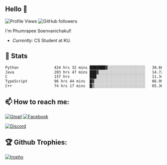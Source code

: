 
<h2>Hello 👋</h2> 

![Profile Views](https://komarev.com/ghpvc/?username=Homiez09&label=Profile%20views&color=0e75b6&style=flat)
![GitHub followers](https://img.shields.io/github/followers/HomieZ09.svg?style=social&label=Follow)


I'm Phumrapee Soenvanichakul!

- <i>Currently:</i> CS Student at KU.

<h2>👀 Stats</h2>

<!--START_SECTION:waka-->

```txt
Python                424 hrs 32 mins ███████▓░░░░░░░░░░░░░░░░░   30.66 %
Java                  203 hrs 47 mins ███▓░░░░░░░░░░░░░░░░░░░░░   14.72 %
C                     157 hrs         ███░░░░░░░░░░░░░░░░░░░░░░   11.34 %
TypeScript            96 hrs 44 mins  █▓░░░░░░░░░░░░░░░░░░░░░░░   06.99 %
C++                   74 hrs 17 mins  █▒░░░░░░░░░░░░░░░░░░░░░░░   05.36 %
```

<!--END_SECTION:waka-->

<h2>📫 How to reach me:</h2>

<a href="mailto:phumrapeesoen1@gmail.com">![Gmail](https://img.shields.io/badge/Gmail-D14836?style=for-the-badge&logo=gmail&logoColor=white)</a> 
<a href="https://web.facebook.com/phumrapee.soenvanichakul.3/">![Facebook](https://img.shields.io/badge/Facebook-4267B2?style=for-the-badge&logo=facebook&logoColor=white)</a>

<a href="https://discord.gg/EWnAEUtFVm">![Discord](https://discord.c99.nl/widget/theme-1/297740667784921089.png)</a> 

<h2>🏆 Github Trophies:</h2>

[![trophy](https://github-profile-trophy.vercel.app/?username=Homiez09&theme=discord&row=1)](https://github.com/ryo-ma/github-profile-trophy)
